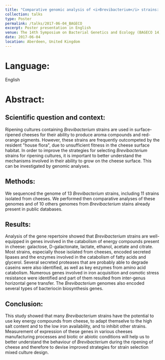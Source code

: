 ```yaml
---
title: "Comparative genomic analysis of <i>Brevibacterium</i> strains: insights into key genetic determinants involved in adaptation to the cheese habitat and generation of functional properties"
collection: talks
type: Poster
permalink: /talks/2017-06-04_BAGECO
excerpt: Poster presentation in English
venue: The 14th Symposium on Bacterial Genetics and Ecology (BAGECO 14)
date: 2017-06-04
location: Aberdeen, United Kingdom
---
```


# Language: 
English

# Abstract:
## Scientific question and context:
Ripening cultures containing *Brevibacterium* strains are used in surface-ripened cheeses for their ability to produce aroma compounds and red-orange pigments. However, these strains are frequently outcompeted by the resident "house flora", due to unsufficient fitness in the cheese surface habitat. In order to improve the strategies for selecting *Brevibacterium* strains for ripening cultures, it is important to better understand the mechanisms involved in their ability to grow on the cheese surface. This can be investigated by genomic analyses.

## Methods: 
We sequenced the genome of 13 *Brevibacterium* strains, including 11 strains isolated from cheeses. We performed then comparative analyses of these genomes and of 10 others genomes from *Brevibacterium* stains already present in public databases.

## Results:
Analysis of the gene repertoire showed that *Brevibacterium* strains are well-equipped in genes involved in the catabolism of energy compounds present in cheese: galactose, D-galactonate, lactate, ethanol, acetate and citrate. Most strains, especially those isolated from cheeses, encoded secreted lipases and the enzymes involved in the catabolism of fatty acids and glycerol. Several secreted proteases that are probably able to degrade caseins were also identified, as well as key enzymes from amino acid catabolism. Numerous genes involved in iron acquisition and osmotic stress resistance were identified and part of them resulted from inter-genus horizontal gene transfer. The *Brevibacterium* genomes also encoded several types of bacteriocin biosynthesis genes.

## Conclusion:
This study showed that many *Brevibacterium* strains have the potential to use key energy compounds from cheese, to adapt themselve to the high salt content and to the low iron availability, and to inhibit other strains. Measurement of expression of these genes in various cheeses manufacturing processes and biotic or abiotic conditions will help us to better understand the behaviour of *Brevibacterium* during the ripening of cheese and therefore to devise improved strategies for strain selection mixed culture design.
